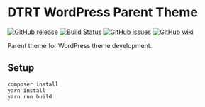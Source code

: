 # DTRT WordPress Parent Theme

[![GitHub release](https://img.shields.io/github/release/dotherightthing/wpdtrt.svg?branch=master)](https://github.com/dotherightthing/wpdtrt/releases) [![Build Status](https://travis-ci.org/dotherightthing/wpdtrt.svg?branch=master)](https://travis-ci.org/dotherightthing/wpdtrt) [![GitHub issues](https://img.shields.io/github/issues/dotherightthing/wpdtrt.svg)](https://github.com/dotherightthing/wpdtrt/issues) [![GitHub wiki](https://img.shields.io/badge/documentation-wiki-lightgrey.svg)](https://github.com/dotherightthing/wpdtrt/wiki)

Parent theme for WordPress theme development.

## Setup

```
composer install
yarn install
yarn run build
```
